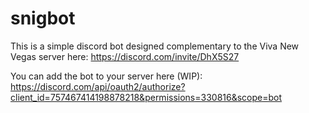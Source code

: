 # snigbot
This is a simple discord bot designed complementary to the Viva New Vegas server here: https://discord.com/invite/DhX5S27

You can add the bot to your server here (WIP): https://discord.com/api/oauth2/authorize?client_id=757467414198878218&permissions=330816&scope=bot
